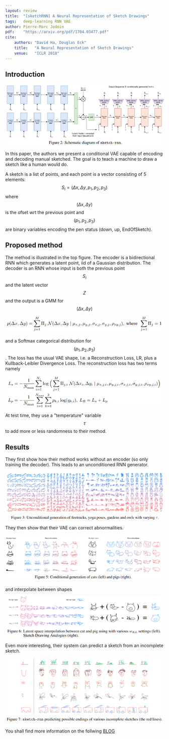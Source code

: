```yaml
---
layout: review
title:  "[sketchRNN] A Neural Representation of Sketch Drawings"
tags:   deep-learning RNN VAE
author: Pierre-Marc Jodoin
pdf:    "https://arxiv.org/pdf/1704.03477.pdf"
cite:
    authors: "David Ha, Douglas Eck"
    title:   "A Neural Representation of Sketch Drawings"
    venue:   "ICLR 2018"
---
```


## Introduction


![](/article/images/sketchRNN/sc101.png)

In this paper, the authors we present a conditional VAE capable of encoding and decoding manual sketched. The goal is to teach a machine to draw a sketch like a human would do. 

 A sketch is a list of points, and each point is a vector consisting of 5 elements: $$S_i=(\Delta x, \Delta y, p_1, p_2, p_3)$$ where $$(\Delta x, \Delta y)$$ is the ofset wrt the previous point and $$(p_1, p_2, p_3)$$ are binary variables encoding the pen status (down, up, EndOfSketch).


## Proposed method

The method is illustrated in the top figure.  The encoder is a bidirectional RNN which generates a latent point, iid of a Gaussian distribution. The decoder is an RNN whose input is both the previous point $$S_i$$ and the latent vector $$Z$$ and the output is a GMM for $$(\Delta x, \Delta y)$$  


![](/article/images/sketchRNN/sc102.png)

and a Softmax categorical distribution for $$(p_1, p_2, p_3)$$.  The loss has the usual VAE shape, i.e. a Reconstruction Loss, LR, plus a Kullback-Leibler Divergence
Loss.  The reconstruction loss has two terms namely


![](/article/images/sketchRNN/sc104.png)

At test time, they use a "temperature" variable $$\tau$$ to add more or less randomness to their method.

## Results

They first show how their method works without an encoder (so only training the decoder).  This leads to an unconditioned RNN generator. 

![](/article/images/sketchRNN/sc103.png)

They then show that their VAE can correct abnormalities.

![](/article/images/sketchRNN/sc105.png)

and interpolate between shapes

![](/article/images/sketchRNN/sc106.png)

Even more interesting, their system can predict a sketch from an incomplete sketch.

![](/article/images/sketchRNN/sc107.png)


You shall find more information on the follwing [BLOG](https://ai.googleblog.com/2017/04/teaching-machines-to-draw.html)  
